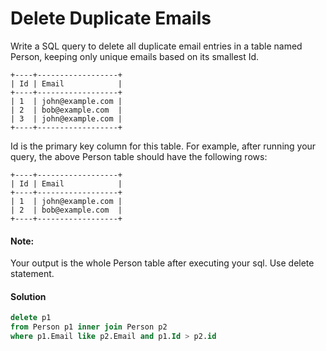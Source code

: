 # Delete Duplicate Emails
Write a SQL query to delete all duplicate email entries in a table named Person, keeping only unique emails based on its smallest Id.

```text
+----+------------------+
| Id | Email            |
+----+------------------+
| 1  | john@example.com |
| 2  | bob@example.com  |
| 3  | john@example.com |
+----+------------------+
```

Id is the primary key column for this table.
For example, after running your query, the above Person table should have the following rows:
```text
+----+------------------+
| Id | Email            |
+----+------------------+
| 1  | john@example.com |
| 2  | bob@example.com  |
+----+------------------+
```

#### Note:

Your output is the whole Person table after executing your sql. Use delete statement.

#### Solution
```sql
delete p1
from Person p1 inner join Person p2
where p1.Email like p2.Email and p1.Id > p2.id
```